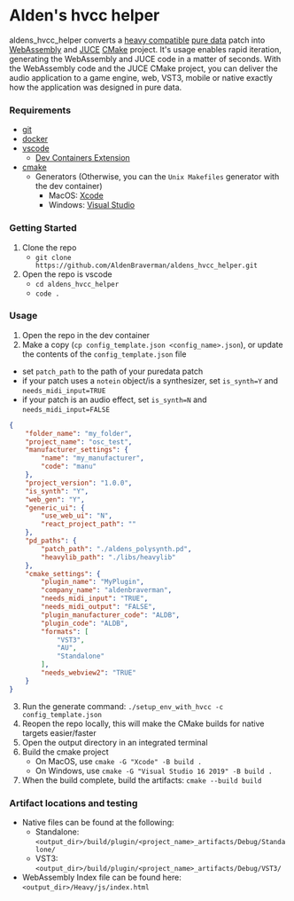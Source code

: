 # Alden's hvcc helper
aldens_hvcc_helper converts a [heavy compatible](https://wasted-audio.github.io/hvcc/) [pure data](https://puredata.info/) patch into [WebAssembly](https://emscripten.org/) and [JUCE](https://juce.com/) [CMake](https://cmake.org/) project. It's usage enables rapid iteration, generating the WebAssembly and JUCE code in a matter of seconds. With the WebAssembly code and the JUCE CMake project, you can deliver the audio application to a game engine, web, VST3, mobile or native exactly how the application was designed in pure data.
### Requirements
- [git](https://git-scm.com/downloads)
- [docker](https://www.docker.com/)
- [vscode](https://code.visualstudio.com/)
	- [Dev Containers Extension](https://marketplace.visualstudio.com/items?itemName=ms-vscode-remote.remote-containers)
- [cmake]()
	- Generators (Otherwise, you can the `Unix Makefiles` generator with the dev container)
		- MacOS: [Xcode]()
		- Windows: [Visual Studio]()
### Getting Started
1. Clone the repo
	- `git clone https://github.com/AldenBraverman/aldens_hvcc_helper.git`
2. Open the repo is vscode
	- `cd aldens_hvcc_helper`
	- `code .`
### Usage
1. Open the repo in the dev container
2. Make a copy (`cp config_template.json <config_name>.json`), or update the contents of the `config_template.json` file
  - set `patch_path` to the path of your puredata patch
  - if your patch uses a `notein` object/is a synthesizer, set `is_synth=Y` and `needs_midi_input=TRUE` 
  - if your patch is an audio effect, set `is_synth=N` and `needs_midi_input=FALSE`
```json
{
	"folder_name": "my_folder",
	"project_name": "osc_test",
	"manufacturer_settings": {
		"name": "my_manufacturer",
		"code": "manu"
	},
	"project_version": "1.0.0",
	"is_synth": "Y",
	"web_gen": "Y",
	"generic_ui": {
		"use_web_ui": "N",
		"react_project_path": ""
	},
	"pd_paths": {
		"patch_path": "./aldens_polysynth.pd",
		"heavylib_path": "./libs/heavylib"
	},
	"cmake_settings": {
		"plugin_name": "MyPlugin",
		"company_name": "aldenbraverman",
		"needs_midi_input": "TRUE",
		"needs_midi_output": "FALSE",
		"plugin_manufacturer_code": "ALDB",
		"plugin_code": "ALDB",
		"formats": [
			"VST3",
			"AU",
			"Standalone"
		],
		"needs_webview2": "TRUE"
	}
}
```
3. Run the generate command: `./setup_env_with_hvcc -c config_template.json`
4. Reopen the repo locally, this will make the CMake builds for native targets easier/faster
5. Open the output directory in an integrated terminal
6. Build the cmake project
	- On MacOS, use `cmake -G "Xcode" -B build .`
	- On Windows, use `cmake -G "Visual Studio 16 2019" -B build .`
7. When the build complete, build the artifacts: `cmake --build build`
### Artifact locations and testing
- Native files can be found at the following:
	- Standalone: `<output_dir>/build/plugin/<project_name>_artifacts/Debug/Standalone/`
	- VST3: `<output_dir>/build/plugin/<project_name>_artifacts/Debug/VST3/`
- WebAssembly Index file can be found here: `<output_dir>/Heavy/js/index.html`
